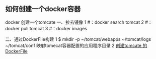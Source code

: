 ## 如何创建一个docker容器

docker 创建一个tomcate
一、拉去镜像
1 #：docker search tomcat
2 #：docker pull tomcat
3 #：docker images

二、通过DockerFile构建
1 $ mkdir -p ~/tomcat/webapps ~/tomcat/logs ~/tomcat/conf
  映射tomecat容器配置的应用程序目录
2 [创建tomcate 的 DockerFile](https://github.com/docker-library/tomcat/blob/9ecc2f5cbaaedbe74c91cc3ecf1bab5192e741a6/8.5/jre8/Dockerfile)
```


```
